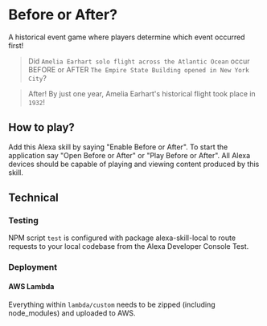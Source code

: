 # Before or After?
A historical event game where players determine which event occurred first!
> Did `Amelia Earhart solo flight across the Atlantic Ocean` occur BEFORE or AFTER `The Empire State Building opened in New York City`?

> After! By just one year, Amelia Earhart's historical flight took place in `1932`!

## How to play?
Add this Alexa skill by saying "Enable Before or After". To start the application say "Open Before or After" or "Play Before or After". All Alexa devices should be capable of playing and viewing content produced by this skill.

## Technical
### Testing
NPM script `test` is configured with package alexa-skill-local to route requests to your local codebase from the Alexa Developer Console Test.

### Deployment
#### AWS Lambda
Everything within `lambda/custom` needs to be zipped (including node_modules) and uploaded to AWS.